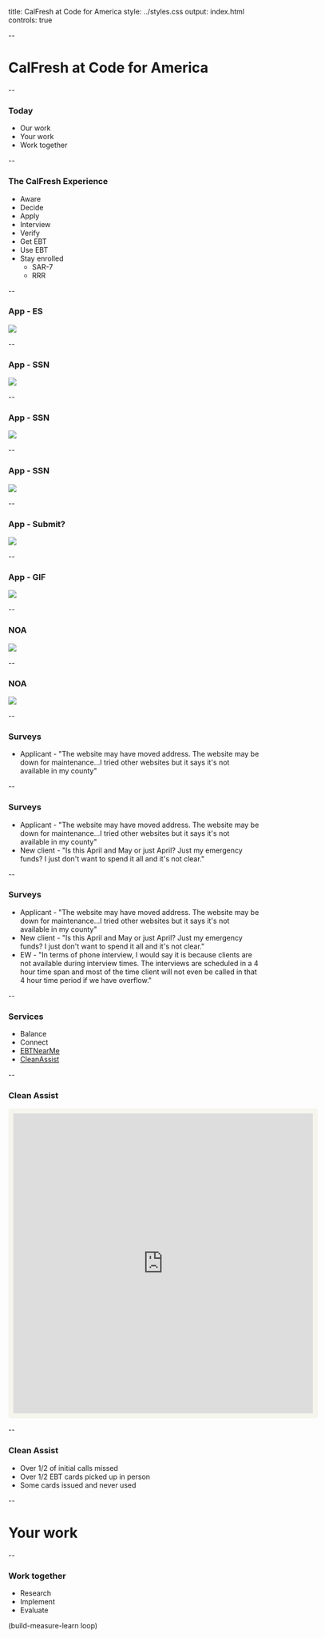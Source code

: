 title: CalFresh at Code for America
style: ../styles.css
output: index.html
controls: true

--
# CalFresh at Code for America

--
### Today
- Our work
- Your work
- Work together

--
### The CalFresh Experience
- Aware
- Decide
- Apply
- Interview
- Verify
- Get EBT
- Use EBT
- Stay enrolled
    - SAR-7
    - RRR

--
### App - ES
<img src="media/es.jpg" class="bleed">

--
### App - SSN
<img src="media/ssn1.jpg" class="bleed">

--
### App - SSN
<img src="media/ssn2.jpg" class="bleed">

--
### App - SSN
<img src="media/ssn3.jpg" class="bleed">

--
### App - Submit?
<img src="media/submit.jpeg" class="bleed">

--
### App - GIF
<img src="media/calfresh-application.gif" class="bleed">

--
### NOA
<img src="media/noa-change.jpg" class="bleed">

--
### NOA
<img src="media/8.20-sar.jpg" class="bleed">

--
### Surveys
- Applicant - "The website may have moved address. The website may be down for maintenance...I tried other websites but it says it's not available in my county"

--
### Surveys
- Applicant - "The website may have moved address. The website may be down for maintenance...I tried other websites but it says it's not available in my county"
- New client - "Is this April and May or just April? Just my emergency funds? I just don't want to spend it all and it's not clear."

--
### Surveys
- Applicant - "The website may have moved address. The website may be down for maintenance...I tried other websites but it says it's not available in my county"
- New client - "Is this April and May or just April? Just my emergency funds? I just don't want to spend it all and it's not clear."
- EW - "In terms of phone interview, I would say it is because clients are not available during interview times. The interviews are scheduled in a 4 hour time span and most of the time client will not even be called in that 4 hour time period if we have overflow."

--
### Services
- Balance
- Connect
- [EBTNearMe](http://www.ebtnearme.org)
- [CleanAssist](http://demo.cleanassist.org)

--
### Clean Assist
<iframe src="https://public.ducksboard.com/w/cW52JR56fUe1cyA6D71N" width="600" height="600" frameborder="0" scrolling="no" style="border: solid rgba(243, 243, 232, 0.701961) 10px; border-radius: 5px; -moz-box-sizing: content-box; -webkit-box-sizing: content-box; box-sizing: content-box;"></iframe>

--
### Clean Assist
- Over 1/2 of initial calls missed
- Over 1/2 EBT cards picked up in person
- Some cards issued and never used

--
# Your work

--
### Work together
- Research
- Implement
- Evaluate

(build-measure-learn loop)